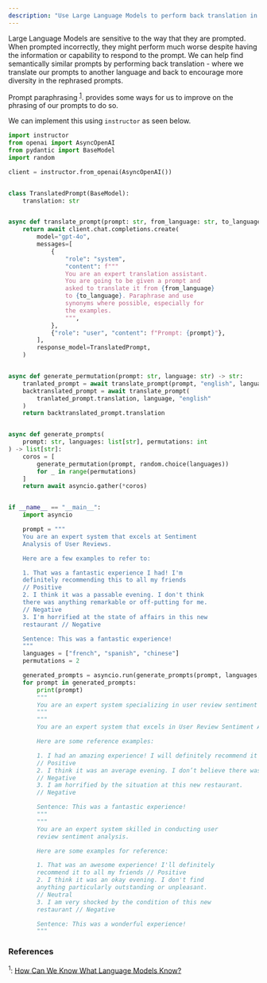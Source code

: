 ```yaml
---
description: "Use Large Language Models to perform back translation in order to improve prompt performance"
---
```


Large Language Models are sensitive to the way that they are prompted. When prompted incorrectly, they might perform much worse despite having the information or capability to respond to the prompt. We can help find semantically similar prompts by performing back translation - where we translate our prompts to another language and back to encourage more diversity in the rephrased prompts.

Prompt paraphrasing <sup><a href="https://direct.mit.edu/tacl/article/doi/10.1162/tacl_a_00324/96460/How-Can-We-Know-What-Language-Models-Know">1</a></sup>. provides some ways for us to improve on the phrasing of our prompts to do so.

We can implement this using `instructor` as seen below.

```python hl_lines="20-25"
import instructor
from openai import AsyncOpenAI
from pydantic import BaseModel
import random

client = instructor.from_openai(AsyncOpenAI())


class TranslatedPrompt(BaseModel):
    translation: str


async def translate_prompt(prompt: str, from_language: str, to_language: str):
    return await client.chat.completions.create(
        model="gpt-4o",
        messages=[
            {
                "role": "system",
                "content": f"""
                You are an expert translation assistant.
                You are going to be given a prompt and
                asked to translate it from {from_language}
                to {to_language}. Paraphrase and use
                synonyms where possible, especially for
                the examples.
                """,
            },
            {"role": "user", "content": f"Prompt: {prompt}"},
        ],
        response_model=TranslatedPrompt,
    )


async def generate_permutation(prompt: str, language: str) -> str:
    tranlated_prompt = await translate_prompt(prompt, "english", language)
    backtranslated_prompt = await translate_prompt(
        tranlated_prompt.translation, language, "english"
    )
    return backtranslated_prompt.translation


async def generate_prompts(
    prompt: str, languages: list[str], permutations: int
) -> list[str]:
    coros = [
        generate_permutation(prompt, random.choice(languages))
        for _ in range(permutations)
    ]
    return await asyncio.gather(*coros)


if __name__ == "__main__":
    import asyncio

    prompt = """
    You are an expert system that excels at Sentiment
    Analysis of User Reviews.

    Here are a few examples to refer to:

    1. That was a fantastic experience I had! I'm
    definitely recommending this to all my friends
    // Positive
    2. I think it was a passable evening. I don't think
    there was anything remarkable or off-putting for me.
    // Negative
    3. I'm horrified at the state of affairs in this new
    restaurant // Negative

    Sentence: This was a fantastic experience!
    """
    languages = ["french", "spanish", "chinese"]
    permutations = 2

    generated_prompts = asyncio.run(generate_prompts(prompt, languages, permutations))
    for prompt in generated_prompts:
        print(prompt)
        """
        You are an expert system specializing in user review sentiment analysis. Here are a few examples to guide you: 1. It was an exceptional experience! I will definitely recommend it to all my friends // Positive 2. I think it was a mediocre evening. There wasn't anything outstanding or particularly bad for me // Negative 3. I am horrified by the condition of things in this new restaurant // Negative Sentence: It was an amazing experience!
        """
        """
        You are an expert system that excels in User Review Sentiment Analysis.

        Here are some reference examples:

        1. I had an amazing experience! I will definitely recommend it to all my friends.
        // Positive
        2. I think it was an average evening. I don’t believe there was anything remarkable or unpleasant about it for me.
        // Negative
        3. I am horrified by the situation at this new restaurant.
        // Negative

        Sentence: This was a fantastic experience!
        """
        """
        You are an expert system skilled in conducting user
        review sentiment analysis.

        Here are some examples for reference:

        1. That was an awesome experience! I'll definitely
        recommend it to all my friends // Positive
        2. I think it was an okay evening. I don't find
        anything particularly outstanding or unpleasant.
        // Neutral
        3. I am very shocked by the condition of this new
        restaurant // Negative

        Sentence: This was a wonderful experience!
        """
```

### References

<sup id="ref-1">1</sup>: [How Can We Know What Language Models Know? ](https://direct.mit.edu/tacl/article/doi/10.1162/tacl_a_00324/96460/How-Can-We-Know-What-Language-Models-Know)
